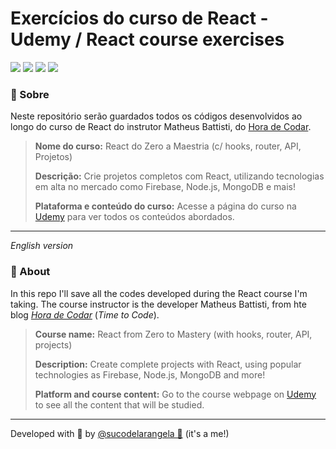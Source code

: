 # Exercícios do curso de React - Udemy / React course exercises

<div>
  <img src="https://img.shields.io/badge/HTML5-E34F26?style=for-the-badge&logo=html5&logoColor=white">
  <img src="https://img.shields.io/badge/CSS3-1572B6?style=for-the-badge&logo=css3&logoColor=white">
  <img src="https://img.shields.io/badge/JavaScript-F7DF1E?style=for-the-badge&logo=javascript&logoColor=black">
  <img src="https://img.shields.io/badge/React-20232A?style=for-the-badge&logo=react&logoColor=61DAFB"/>
  <!-- <img src="https://img.shields.io/badge/Node.js-43853D?style=for-the-badge&logo=node.js&logoColor=white" />
  <img src="https://img.shields.io/badge/Express.js-404D59?style=for-the-badge&logo=express&logoColor=%2361DAFB" />
  <img src="https://img.shields.io/badge/EJS-A91E50?style=for-the-badge" />
  <a href="https://github.com/codermarcos/simple-mask-money"><img src="https://img.shields.io/badge/SimpleMaskMoney-222222?style=for-the-badge" /></a>
  <img src="https://img.shields.io/badge/SQLite3-07405E?style=for-the-badge&logo=sqlite&logoColor=white" /> -->
</div>

### 🔎 Sobre

Neste repositório serão guardados todos os códigos desenvolvidos ao longo do curso de React do instrutor Matheus Battisti, do [Hora de Codar](https://www.horadecodar.com.br/).

>**Nome do curso:** React do Zero a Maestria (c/ hooks, router, API, Projetos)
>
>**Descrição:** Crie projetos completos com React, utilizando tecnologias em alta no mercado como Firebase, Node.js, MongoDB e mais!
>
>**Plataforma e conteúdo do curso:** Acesse a página do curso na [Udemy](https://www.udemy.com/course/react-do-zero-a-maestria-c-hooks-router-api-projetos/) para ver todos os conteúdos abordados.

---

_English version_

</div>

### 🔎 About

In this repo I'll save all the codes developed during the React course I'm taking. The course instructor is the developer Matheus Battisti, from hte blog [_Hora de Codar_](https://www.horadecodar.com.br/) (_Time to Code_).

>**Course name:** React from Zero to Mastery (with hooks, router, API, projects)
>
>**Description:** Create complete projects with React, using popular technologies as Firebase, Node.js, MongoDB and more!
>
>**Platform and course content:** Go to the course webpage on [Udemy](https://www.udemy.com/course/react-do-zero-a-maestria-c-hooks-router-api-projetos/) to see all the content that will be studied.

---

Developed with 🧡 by [@sucodelarangela 🍊](https://angelacaldas.vercel.app) (it's a me!)
